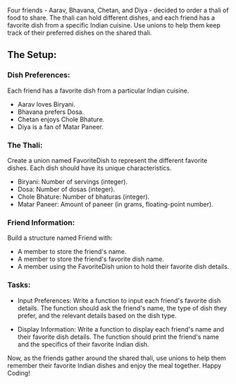Four friends - Aarav, Bhavana, Chetan, and Diya - decided to order a thali of food to share. The thali can hold different dishes, and each friend has a favorite dish from a specific Indian cuisine. Use unions to help them keep track of their preferred dishes on the shared thali.

## The Setup:
### Dish Preferences:
Each friend has a favorite dish from a particular Indian cuisine.

- Aarav loves Biryani.
- Bhavana prefers Dosa.
- Chetan enjoys Chole Bhature.
- Diya is a fan of Matar Paneer.

### The Thali:
Create a union named FavoriteDish to represent the different favorite dishes. Each dish should have its unique characteristics.

- Biryani: Number of servings (integer).
- Dosa: Number of dosas (integer).
- Chole Bhature: Number of bhaturas (integer).
- Matar Paneer: Amount of paneer (in grams, floating-point number).

### Friend Information:
Build a structure named Friend with:

- A member to store the friend's name.
- A member to store the friend's favorite dish name.
- A member using the FavoriteDish union to hold their favorite dish details.

### Tasks:
- Input Preferences:
Write a function to input each friend's favorite dish details. The function should ask the friend's name, the type of dish they prefer, and the relevant details based on the dish type.

- Display Information:
Write a function to display each friend's name and their favorite dish details. The function should print the friend's name and the specifics of their favorite Indian dish.


Now, as the friends gather around the shared thali, use unions to help them remember their favorite Indian dishes and enjoy the meal together. Happy Coding!
